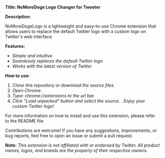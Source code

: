 **Title: NoMoreDoge Logo Changer for Tweeter**

**Description:**

NoMoreDogeLogo is a lightweight and easy-to-use Chrome extension that allows users to replace the default Twitter logo with a custom logo on Twitter's web interface.

**Features:**
- *Simple and intuitive*
- *Seamlessly replaces the default Twitter logo*
- *Works with the latest version of Twitter*

**How to use:**
1. *Clone this repository or download the source files.*
2. *Open Chrome.*
3. *Type: chrome://extensions to the url bar.*
4. *Click "Load unpacked" button and select the source.*
. *Enjoy your custom Twitter logo!*

For more information on how to install and use this extension, please refer to the README file.

Contributions are welcome! If you have any suggestions, improvements, or bug reports, feel free to open an issue or submit a pull request.

**Note:** *This extension is not affiliated with or endorsed by Twitter. All product names, logos, and brands are the property of their respective owners.*

